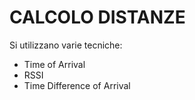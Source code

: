 # CALCOLO DISTANZE

Si utilizzano varie tecniche:
- Time of Arrival
- RSSI
- Time Difference of Arrival